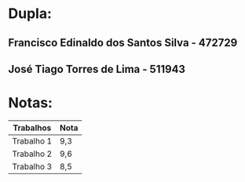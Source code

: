 # Dupla: 
## Francisco Edinaldo dos Santos Silva  - 472729
## José Tiago Torres de Lima - 511943

# Notas:

| Trabalhos     | Nota          |
| ------------- | ------------- |
| Trabalho 1    | 9,3           |
| Trabalho 2    | 9,6           |
| Trabalho 3    | 8,5           |
